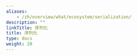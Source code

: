 ```yaml
---
aliases:
    - /zh/overview/what/ecosystem/serialization/
description: ""
linkTitle: 序列化
title: 序列化
type: docs
weight: 20
---
```

